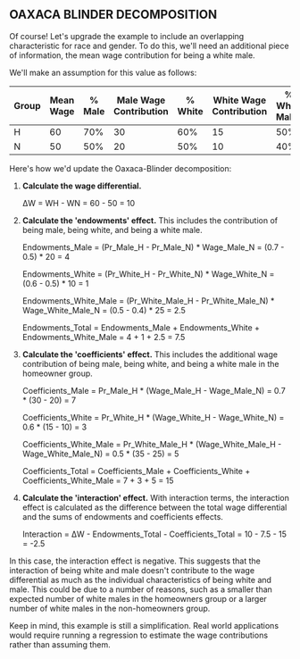 ## OAXACA BLINDER DECOMPOSITION

Of course! Let's upgrade the example to include an overlapping characteristic for race and gender. To do this, we'll need an additional piece of information, the mean wage contribution for being a white male.

We'll make an assumption for this value as follows:

| Group | Mean Wage | % Male | Male Wage Contribution | % White | White Wage Contribution | % White Males | White Male Wage Contribution |
|-------|-----------|--------|------------------------|---------|-------------------------|---------------|-----------------------------|
| H     | 60        | 70%    | 30                     | 60%     | 15                      | 50%           | 35                          |
| N     | 50        | 50%    | 20                     | 50%     | 10                      | 40%           | 25                          |

Here's how we'd update the Oaxaca-Blinder decomposition:

1. **Calculate the wage differential.**

   ΔW = WH - WN = 60 - 50 = 10

2. **Calculate the 'endowments' effect.** This includes the contribution of being male, being white, and being a white male.

   Endowments_Male = (Pr_Male_H - Pr_Male_N) * Wage_Male_N = (0.7 - 0.5) * 20 = 4

   Endowments_White = (Pr_White_H - Pr_White_N) * Wage_White_N = (0.6 - 0.5) * 10 = 1

   Endowments_White_Male = (Pr_White_Male_H - Pr_White_Male_N) * Wage_White_Male_N = (0.5 - 0.4) * 25 = 2.5

   Endowments_Total = Endowments_Male + Endowments_White + Endowments_White_Male = 4 + 1 + 2.5 = 7.5

3. **Calculate the 'coefficients' effect.** This includes the additional wage contribution of being male, being white, and being a white male in the homeowner group.

   Coefficients_Male = Pr_Male_H * (Wage_Male_H - Wage_Male_N) = 0.7 * (30 - 20) = 7

   Coefficients_White = Pr_White_H * (Wage_White_H - Wage_White_N) = 0.6 * (15 - 10) = 3

   Coefficients_White_Male = Pr_White_Male_H * (Wage_White_Male_H - Wage_White_Male_N) = 0.5 * (35 - 25) = 5

   Coefficients_Total = Coefficients_Male + Coefficients_White + Coefficients_White_Male = 7 + 3 + 5 = 15

4. **Calculate the 'interaction' effect.** With interaction terms, the interaction effect is calculated as the difference between the total wage differential and the sums of endowments and coefficients effects.

   Interaction = ΔW - Endowments_Total - Coefficients_Total = 10 - 7.5 - 15 = -2.5

In this case, the interaction effect is negative. This suggests that the interaction of being white and male doesn't contribute to the wage differential as much as the individual characteristics of being white and male. This could be due to a number of reasons, such as a smaller than expected number of white males in the homeowners group or a larger number of white males in the non-homeowners group.

Keep in mind, this example is still a simplification. Real world applications would require running a regression to estimate the wage contributions rather than assuming them.